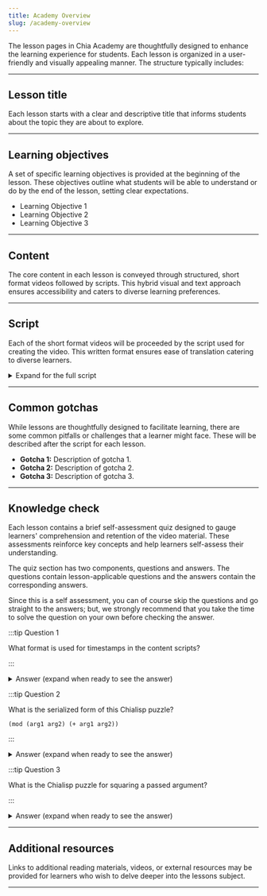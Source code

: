 ```yaml
---
title: Academy Overview
slug: /academy-overview
---
```


The lesson pages in Chia Academy are thoughtfully designed to enhance the learning experience for students. Each lesson is organized in a user-friendly and visually appealing manner. The structure typically includes:

---

## Lesson title

Each lesson starts with a clear and descriptive title that informs students about the topic they are about to explore.

---

## Learning objectives

A set of specific learning objectives is provided at the beginning of the lesson. These objectives outline what students will be able to understand or do by the end of the lesson, setting clear expectations.

- Learning Objective 1
- Learning Objective 2
- Learning Objective 3

---

## Content

The core content in each lesson is conveyed through structured, short format videos followed by scripts. This hybrid visual and text approach ensures accessibility and caters to diverse learning preferences.

---

## Script

Each of the short format videos will be proceeded by the script used for creating the video. This written format ensures ease of translation catering to diverse learners.

<details>

<summary> Expand for the full script </summary>

00:00  
This is an example of how the scripts will be provided including timestamps.

00:20  
The timestamps are provided in set intervals and are formatted as `minutes:seconds` (`MM:SS`).

</details>

---

## Common gotchas

While lessons are thoughtfully designed to facilitate learning, there are some common pitfalls or challenges that a learner might face. These will be described after the script for each lesson.

- **Gotcha 1:** Description of gotcha 1.
- **Gotcha 2:** Description of gotcha 2.
- **Gotcha 3:** Description of gotcha 3.

---

## Knowledge check

Each lesson contains a brief self-assessment quiz designed to gauge learners' comprehension and retention of the video material. These assessments reinforce key concepts and help learners self-assess their understanding.

The quiz section has two components, questions and answers. The questions contain lesson-applicable questions and the answers contain the corresponding answers.

Since this is a self assessment, you can of course skip the questions and go straight to the answers; but, we strongly recommend that you take the time to solve the question on your own before checking the answer.

:::tip Question 1

What format is used for timestamps in the content scripts?

:::

<details>

<summary> Answer (expand when ready to see the answer)  </summary>

`MM:SS` or `minutes:seconds`

</details>

:::tip Question 2

What is the serialized form of this Chialisp puzzle?

```chialisp
(mod (arg1 arg2) (+ arg1 arg2))
```

:::

<details>

<summary> Answer (expand when ready to see the answer)  </summary>

```chialisp
(+ 2 5)
```

</details>

:::tip Question 3

What is the Chialisp puzzle for squaring a passed argument?

:::

<details>

<summary> Answer (expand when ready to see the answer) </summary>

```chialisp
(mod (arg)
    (defun square (number)
        (* number number)
    )
    (square arg)
)
```

</details>

---

## Additional resources

Links to additional reading materials, videos, or external resources may be provided for learners who wish to delve deeper into the lessons subject.

---
